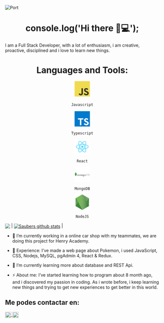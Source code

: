 ![Port](https://media-exp1.licdn.com/dms/image/C5616AQEN4irkm_NEww/profile-displaybackgroundimage-shrink_350_1400/0/1632141310965?e=1638403200&v=beta&t=YMF9AJ2qHLoyJl2Oj-dNgoH2RGrwIHKNKWQbhuMI51U)
### <h1 align="center"> console.log('Hi there 👋💻'); </h1>


I am a Full Stack Developer, with a lot of enthusiasm, i am creative, proactive, disciplined and i love to learn new things. 
 
<div align="center"> <h1>Languages and Tools:</h1>  

<code align="left"><img src="https://raw.githubusercontent.com/github/explore/80688e429a7d4ef2fca1e82350fe8e3517d3494d/topics/javascript/javascript.png" width="50" height="50"> <p>Javascript</p></code>
<code><img src="https://raw.githubusercontent.com/github/explore/80688e429a7d4ef2fca1e82350fe8e3517d3494d/topics/typescript/typescript.png" width="50" height="50"><p>Typescript</p></code>
<code><img src="https://raw.githubusercontent.com/github/explore/80688e429a7d4ef2fca1e82350fe8e3517d3494d/topics/react/react.png" width="50" height="50"><p>React</p></code>
<code><img src="https://raw.githubusercontent.com/github/explore/5c058a388828bb5fde0bcafd4bc867b5bb3f26f3/topics/mongodb/mongodb.png" width="50" height="50"><p>MongoDB</p></code>
<code><img src="https://raw.githubusercontent.com/github/explore/80688e429a7d4ef2fca1e82350fe8e3517d3494d/topics/nodejs/nodejs.png" width="50" height="50"><p>NodeJS</p></code>    
</div
| <a href="https://github.com/saubers/github-readme-stats"><img align="center" src="https://github-readme-stats.vercel.app/api/top-langs/?username=saubers&layout=compact&theme=radical&hide_border=true" /></a> |
<a href="https://github.com/Saubers/github-readme-stats"><img align="center" src="https://github-readme-stats.vercel.app/api?username=Saubers&show_icons=true&include_all_commits=true&theme=radical&hide_border=true" alt="Saubers github stats" /></a> |



- 🔭 I’m currently working in a online car shop with my teammates, we are doing this project for Henry Academy.

- :muscle: Experience: I’ve made a web page about Pokemon, i used JavaScript, CSS, Nodejs, MySQL, pgAdmin 4, React & Redux.

- 🌱 I’m currently learning more about database and REST Api.

- ⚡ About me: I’ve started learning how to program about 8 month ago, and i discovered my passion in coding. As i wrote before, i keep learning new things and trying to get new experiences to get better in this world.

<h2> Me podes contactar en: </h2>

<p>
    <a href="https://www.linkedin.com/in/sebal-fullstack/">
      <img align="center" src="https://cdn.jsdelivr.net/npm/simple-icons@3.0.1/icons/linkedin.svg" height="20" width="20" />
    </a>
    <a href="https://github.com/Saubers">
      <img align="center" src="https://cdn.jsdelivr.net/npm/simple-icons@3.0.1/icons/github.svg" height="20" width="20" />
    </a>
<p/>
